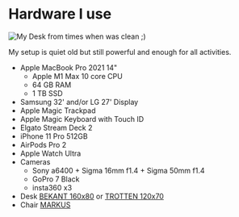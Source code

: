# Hardware I use

![My Desk from times when was clean ;)](https://rgolab.com/uploads/5B3FE722-A5CE-46F3-A801-AC632FCB0D35.png)

My setup is quiet old but still powerful and enough for all activities.
* Apple MacBook Pro 2021 14"
  * Apple M1 Max 10 core CPU
  * 64 GB RAM
  * 1 TB SSD
* Samsung 32' and/or LG 27' Display
* Apple Magic Trackpad
* Apple Magic Keyboard with Touch ID
* Elgato Stream Deck 2
* iPhone 11 Pro 512GB
* AirPods Pro 2
* Apple Watch Ultra
* Cameras
  * Sony a6400 + Sigma 16mm f1.4 + Sigma 50mm f1.4
  * GoPro 7 Black
  * insta360 x3
* Desk [BEKANT 160x80](https://www.ikea.com/pl/pl/p/bekant-biurko-z-regulacja-wysokosci-okl-jesionowa-bejcowana-na-czarno-czarny-s99281812/) or [TROTTEN 120x70](https://www.ikea.com/pl/pl/p/trotten-biurko-z-regulacja-wysokosci-bialy-s99429578/)
* Chair [MARKUS](https://www.ikea.com/pl/pl/p/markus-krzeslo-biurowe-vissle-ciemnoszary-70261150/)
